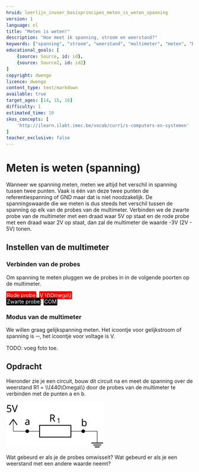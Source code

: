 ```yaml
---
hruid: leerlijn_invoer_basisprincipes_meten_is_weten_spanning
version: 1
language: nl
title: "Meten is weten!"
description: "Hoe meet ik spanning, stroom en weerstand?"
keywords: ["spanning", "stroom", "weerstand", "multimeter", "meten", "basisprincipes", "microcontroller", "µC", "arduino", "dwenguino"]
educational_goals: [
    {source: Source, id: id}, 
    {source: Source2, id: id2}
]
copyright: dwengo
licence: dwengo
content_type: text/markdown
available: true
target_ages: [14, 15, 16]
difficulty: 1
estimated_time: 10
skos_concepts: [
    'http://ilearn.ilabt.imec.be/vocab/curr1/s-computers-en-systemen'
]
teacher_exclusive: false
---
```


# Meten is weten (spanning)

Wanneer we spanning meten, meten we altijd het verschil in spanning tussen twee punten. Vaak is één van deze twee punten de referentiespanning of GND maar dat is niet noodzakelijk. De spanningswaarde die we meten is dus steeds het verschil tussen de spanning op elk van de probes van de multimeter. Verbinden we de zwarte probe van de multimeter met een draad waar 5V op staat en de rode probe met een draad waar 2V op staat, dan zal de multimeter de waarde -3V (2V - 5V) tonen. 

## Instellen van de multimeter

### Verbinden van de probes

Om spanning te meten pluggen we de probes in in de volgende poorten op de multimeter.

<span style="color: white; background-color: red; padding: 2px; border-radius: 2px">Rode probe</span>: <span style="color: white; background-color: red; padding: 2px; border-radius: 2px">V \\(\Omega\\) </span><br>
<span style="color: white; background-color: black; padding: 2px; border-radius: 2px">Zwarte probe</span>: <span style="color: white; background-color: black; padding: 2px; border-radius: 2px">COM</span>

### Modus van de multimeter
We willen graag gelijkspanning meten. Het icoontje voor gelijkstroom of spanning is ⎓, het icoontje voor voltage is V. 

TODO: voeg foto toe.


<div class="dwengo-content assignment">
    <h2>Opdracht</h2>
    <p>
        Hieronder zie je een circuit, bouw dit circuit na en meet de spanning over de weerstand R1 = \\(440\Omega\\) door de probes van de multimeter te verbinden met de punten a en b.
    </p>
    <p>
        <img src="img/diagram.svg"></img>
    </p>
    <p>
        Wat gebeurd er als je de probes omwisselt?
        Wat gebeurd er als je een weerstand met een andere waarde neemt?
    </p>
</div>